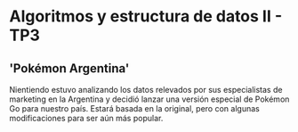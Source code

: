 # Algoritmos y estructura de datos II - TP3

## 'Pokémon Argentina'

Nientiendo estuvo analizando los datos relevados por sus especialistas de marketing en la Argentina y decidió
lanzar una versión especial de Pokémon Go para nuestro país. Estará basada en la original, pero con algunas
modificaciones para ser aún más popular. 
